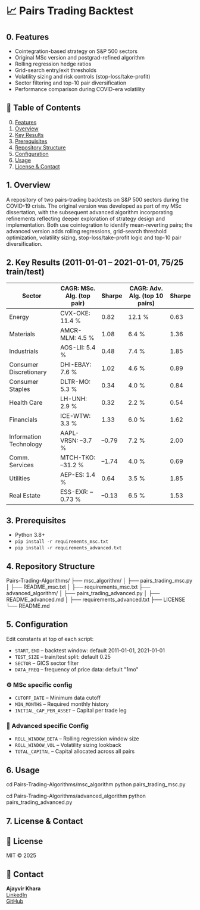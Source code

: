 # 📈 Pairs Trading Backtest

## 0. Features
- Cointegration-based strategy on S&P 500 sectors
- Original MSc version and postgrad-refined algorithm
- Rolling regression hedge ratios
- Grid-search entry/exit thresholds
- Volatility sizing and risk controls (stop-loss/take-profit)
- Sector filtering and top-10 pair diversification
- Performance comparison during COVID-era volatility

## 📑 Table of Contents
0. [Features](#0-features)  
1. [Overview](#1-overview)  
2. [Key Results](#2-key-results)  
3. [Prerequisites](#3-prerequisites)  
4. [Repository Structure](#4-repository-structure)  
5. [Configuration](#5-configuration)  
6. [Usage](#6-usage)  
7. [License & Contact](#7-license--contact)  

## 1. Overview  
A repository of two pairs-trading backtests on S&P 500 sectors during the COVID-19 crisis. The original version was developed as part of my MSc dissertation, with the subsequent advanced algorithm incorporating refinements reflecting deeper exploration of strategy design and implementation. Both use cointegration to identify mean-reverting pairs; the advanced version adds rolling regressions, grid-search threshold optimization, volatility sizing, stop-loss/take-profit logic and top-10 pair diversification.

## 2. Key Results (2011-01-01 – 2021-01-01, 75/25 train/test)  
| Sector                   | CAGR: MSc. Alg. (top pair)       | Sharpe | CAGR: Adv. Alg. (top 10 pairs)    | Sharpe |
|--------------------------|----------------------------------|--------|-----------------------------------|--------|
| Energy                   | CVX-OKE: 11.4 %    	      | 0.82   | 12.1 %           	           | 0.63   |
| Materials                | AMCR-MLM: 4.5 %        	      | 1.08   | 6.4 %                             | 1.36   |
| Industrials              | AOS-LII: 5.4 %         	      | 0.48   | 7.4 %                 		   | 1.85   |
| Consumer Discretionary   | DHI-EBAY: 7.6 %        	      | 1.02   | 4.6 %                		   | 0.89   |
| Consumer Staples         | DLTR-MO: 5.3 %         	      | 0.34   | 4.0 %                		   | 0.84   |
| Health Care              | LH-UNH: 2.9 %          	      | 0.32   | 2.2 %               		   | 0.54   |
| Financials               | ICE-WTW: 3.3 %         	      | 1.33   | 6.0 %                		   | 1.62   |
| Information Technology   | AAPL-VRSN: –3.7 %      	      | –0.79  | 7.2 %               		   | 2.00   |
| Comm. Services           | MTCH-TKO: –31.2 %      	      | –1.74  | 4.0 %                	 	   | 0.69   |
| Utilities                | AEP-ES: 1.4 %          	      | 0.64   | 3.5 %                 		   | 1.85   |
| Real Estate              | ESS-EXR: –0.73 %       	      | –0.13  | 6.5 %                 		   | 1.53   |

## 3. Prerequisites  
- Python 3.8+  
- `pip install -r requirements_msc.txt`  
- `pip install -r requirements_advanced.txt`  

## 4. Repository Structure

Pairs-Trading-Algorithms/
├── msc_algorithm/
│ ├── pairs_trading_msc.py
│ ├── README_msc.txt
│ ├── requirements_msc.txt
├── advanced_algorithm/
│ ├── pairs_trading_advanced.py
│ ├── README_advanced.md
│ ├── requirements_advanced.txt
├── LICENSE
└── README.md

## 5. Configuration  

Edit constants at top of each script:  
- `START`, `END` – backtest window: default 2011-01-01, 2021-01-01  
- `TEST_SIZE` – train/test split: default 0.25
- `SECTOR` – GICS sector filter 
- `DATA_FREQ` – frequency of price data: default "1mo" 

### ⚙️ MSc specific config
- `CUTOFF_DATE` – Minimum data cutoff
- `MIN_MONTHS` – Required monthly history
- `INITIAL_CAP_PER_ASSET` – Capital per trade leg

### 🔬 Advanced specific Config
- `ROLL_WINDOW_BETA` – Rolling regression window size
- `ROLL_WINDOW_VOL` – Volatility sizing lookback
- `TOTAL_CAPITAL` – Capital allocated across all pairs

## 6. Usage  

cd Pairs-Trading-Algorithms/msc_algorithm
python pairs_trading_msc.py

cd  Pairs-Trading-Algorithms/advanced_algorithm
python pairs_trading_advanced.py

## 7. License & Contact
## 📜 License
MIT © 2025

## 🙋 Contact
**Ajayvir Khara**  
[LinkedIn](https://linkedin.com/in/ajayvirkhara)  
[GitHub](https://github.com/ajayvirkhara)